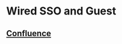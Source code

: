 # Wired SSO and Guest

## [Confluence](https://nile-global.atlassian.net/wiki/spaces/SO/pages/1859126094/Wired+SSO)